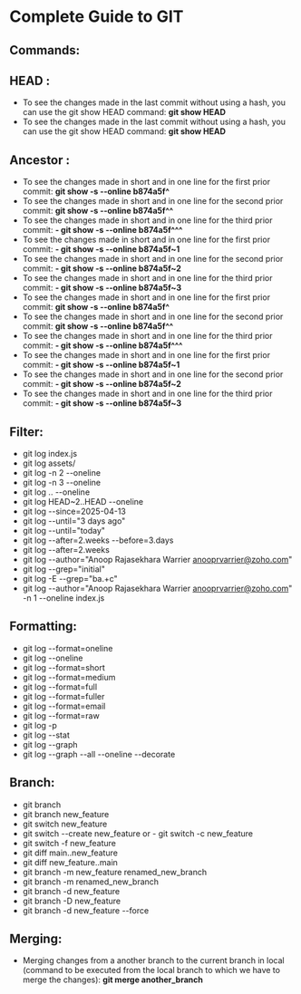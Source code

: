 # Complete Guide to GIT

## Commands:

## HEAD : 
- To see the changes made in the last commit without using a hash, you can use the git show HEAD command:
**git show HEAD**
- To see the changes made in the last commit without using a hash, you can use the git show HEAD command:
**git show HEAD**
## Ancestor : 
- To see the changes made in short and in one line for the first prior commit: **git show -s --online b874a5f^**
- To see the changes made in short and in one line for the second prior commit: **git show -s --online b874a5f^^**
- To see the changes made in short and in one line for the third prior commit: **- git show -s --online b874a5f^^^**
- To see the changes made in short and in one line for the first prior commit: **- git show -s --online b874a5f~1**
- To see the changes made in short and in one line for the second prior commit: **- git show -s --online b874a5f~2**
- To see the changes made in short and in one line for the third prior commit: **- git show -s --online b874a5f~3**
- To see the changes made in short and in one line for the first prior commit: **git show -s --online b874a5f^**
- To see the changes made in short and in one line for the second prior commit: **git show -s --online b874a5f^^**
- To see the changes made in short and in one line for the third prior commit: **- git show -s --online b874a5f^^^**
- To see the changes made in short and in one line for the first prior commit: **- git show -s --online b874a5f~1**
- To see the changes made in short and in one line for the second prior commit: **- git show -s --online b874a5f~2**
- To see the changes made in short and in one line for the third prior commit: **- git show -s --online b874a5f~3**
## Filter: 
- git log index.js
- git log assets/
- git log -n 2 --oneline
- git log -n 3 --oneline
- git log <SHA>..<SHA> --oneline
- git log HEAD~2..HEAD --oneline
- git log --since=2025-04-13
- git log --until="3 days ago"
- git log --until="today"
- git log --after=2.weeks --before=3.days
- git log --after=2.weeks
- git log --author="Anoop Rajasekhara Warrier <anooprvarrier@zoho.com>"
- git log --grep="initial"
- git log -E --grep="ba.+c"
- git log --author="Anoop Rajasekhara Warrier <anooprvarrier@zoho.com>" -n 1 --oneline index.js
## Formatting:
- git log --format=oneline
- git log --oneline
- git log --format=short
- git log --format=medium
- git log --format=full
- git log --format=fuller
- git log --format=email
- git log --format=raw
- git log -p
- git log --stat
- git log --graph
- git log --graph --all --oneline --decorate
## Branch:
- git branch
- git branch new_feature
- git switch new_feature
- git switch --create new_feature or - git switch -c new_feature
- git switch -f new_feature
- git diff main..new_feature
- git diff new_feature..main
- git branch -m new_feature renamed_new_branch
- git branch -m renamed_new_branch
- git branch -d new_feature
- git branch -D new_feature
- git branch -d new_feature --force
## Merging:
- Merging changes from a another branch to the current branch in local (command to be executed from the local branch to which we have to merge the changes): **git merge another_branch**